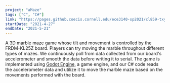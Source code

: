 ```yaml
---
project: "aMaze"
tags: ["C", "C#"]
link: "https://pages.github.coecis.cornell.edu/ece3140-sp2021/cl859-txy3/"
startDate: "2021-4-27"
endDate: "2021-5-21"
---
```


A 3D marble maze game whose tilt and movement is controlled by the FRDM-KL25Z board. Players can try moving the marble throughout different types of mazes.
We continuously poll from data collected from our board's accelerometer and smooth the data before writing it to serial. The game is implemented using [Godot Engine](https://godotengine.org/), a game engine, and our C# code reads the accelerometer data and utilize it to move the marble maze based on the movements performed with the board. </p>

